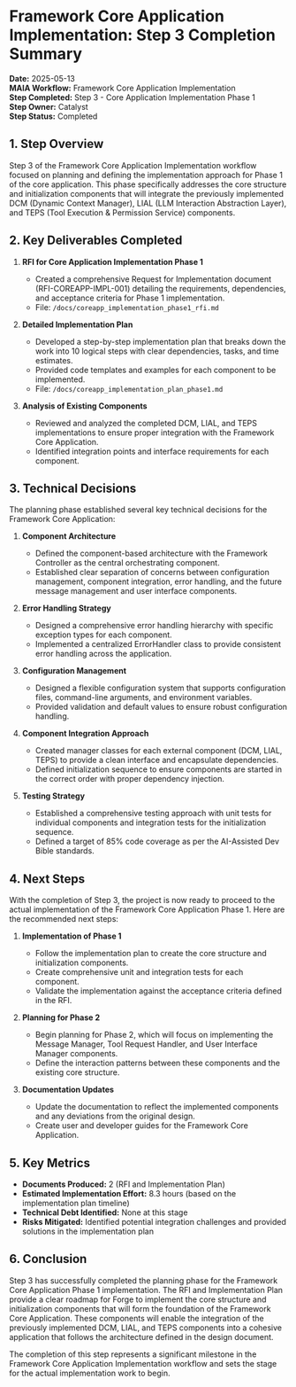 # Framework Core Application Implementation: Step 3 Completion Summary

**Date:** 2025-05-13  
**MAIA Workflow:** Framework Core Application Implementation  
**Step Completed:** Step 3 - Core Application Implementation Phase 1  
**Step Owner:** Catalyst  
**Step Status:** Completed

## 1. Step Overview

Step 3 of the Framework Core Application Implementation workflow focused on planning and defining the implementation approach for Phase 1 of the core application. This phase specifically addresses the core structure and initialization components that will integrate the previously implemented DCM (Dynamic Context Manager), LIAL (LLM Interaction Abstraction Layer), and TEPS (Tool Execution & Permission Service) components.

## 2. Key Deliverables Completed

1. **RFI for Core Application Implementation Phase 1**
   - Created a comprehensive Request for Implementation document (RFI-COREAPP-IMPL-001) detailing the requirements, dependencies, and acceptance criteria for Phase 1 implementation.
   - File: `/docs/coreapp_implementation_phase1_rfi.md`

2. **Detailed Implementation Plan**
   - Developed a step-by-step implementation plan that breaks down the work into 10 logical steps with clear dependencies, tasks, and time estimates.
   - Provided code templates and examples for each component to be implemented.
   - File: `/docs/coreapp_implementation_plan_phase1.md`

3. **Analysis of Existing Components**
   - Reviewed and analyzed the completed DCM, LIAL, and TEPS implementations to ensure proper integration with the Framework Core Application.
   - Identified integration points and interface requirements for each component.

## 3. Technical Decisions

The planning phase established several key technical decisions for the Framework Core Application:

1. **Component Architecture**
   - Defined the component-based architecture with the Framework Controller as the central orchestrating component.
   - Established clear separation of concerns between configuration management, component integration, error handling, and the future message management and user interface components.

2. **Error Handling Strategy**
   - Designed a comprehensive error handling hierarchy with specific exception types for each component.
   - Implemented a centralized ErrorHandler class to provide consistent error handling across the application.

3. **Configuration Management**
   - Designed a flexible configuration system that supports configuration files, command-line arguments, and environment variables.
   - Provided validation and default values to ensure robust configuration handling.

4. **Component Integration Approach**
   - Created manager classes for each external component (DCM, LIAL, TEPS) to provide a clean interface and encapsulate dependencies.
   - Defined initialization sequence to ensure components are started in the correct order with proper dependency injection.

5. **Testing Strategy**
   - Established a comprehensive testing approach with unit tests for individual components and integration tests for the initialization sequence.
   - Defined a target of 85% code coverage as per the AI-Assisted Dev Bible standards.

## 4. Next Steps

With the completion of Step 3, the project is now ready to proceed to the actual implementation of the Framework Core Application Phase 1. Here are the recommended next steps:

1. **Implementation of Phase 1**
   - Follow the implementation plan to create the core structure and initialization components.
   - Create comprehensive unit and integration tests for each component.
   - Validate the implementation against the acceptance criteria defined in the RFI.

2. **Planning for Phase 2**
   - Begin planning for Phase 2, which will focus on implementing the Message Manager, Tool Request Handler, and User Interface Manager components.
   - Define the interaction patterns between these components and the existing core structure.

3. **Documentation Updates**
   - Update the documentation to reflect the implemented components and any deviations from the original design.
   - Create user and developer guides for the Framework Core Application.

## 5. Key Metrics

- **Documents Produced:** 2 (RFI and Implementation Plan)
- **Estimated Implementation Effort:** 8.3 hours (based on the implementation plan timeline)
- **Technical Debt Identified:** None at this stage
- **Risks Mitigated:** Identified potential integration challenges and provided solutions in the implementation plan

## 6. Conclusion

Step 3 has successfully completed the planning phase for the Framework Core Application Phase 1 implementation. The RFI and Implementation Plan provide a clear roadmap for Forge to implement the core structure and initialization components that will form the foundation of the Framework Core Application. These components will enable the integration of the previously implemented DCM, LIAL, and TEPS components into a cohesive application that follows the architecture defined in the design document.

The completion of this step represents a significant milestone in the Framework Core Application Implementation workflow and sets the stage for the actual implementation work to begin.